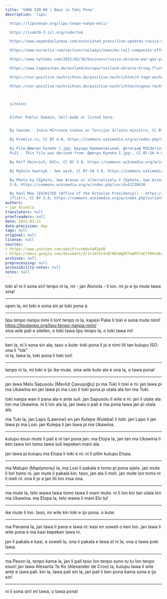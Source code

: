```yaml
---
title: 'SONA SIN #8 | News in Toki Pona'
description: 'lipu:

  https://liputenpo.org/lipu-tenpo-nanpa-moli/

  https://iso639-3.sil.org/code/tok

  https://www.aspendailynews.com/associated_press/live-updates-russia-ukraine-officials-open-talks-in-turkey/article_5c3bace5-dfff-50dd-a889-60dabb2a8656.html

  https://www.euractiv.com/section/railways/news/eu-rail-companies-offer-fleeing-ukrainians-free-travel/

  https://www.nytimes.com/2022/03/10/business/russia-ukraine-war-gas-prices.html

  https://www.tagesschau.de/ausland/europa/russland-ukraine-krieg-flucht-107.html

  https://nur-positive-nachrichten.de/positive-nachrichten/4-tage-woche-in-belgien

  https://nur-positive-nachrichten.de/positive-nachrichten/eigene-rechte-fuer-die-natur



  sitelen:


  Either Public Domain, Self-made or listed here:


  By Saeima - Ināra Mūrniece tiekas ar Turcijas ārlietu ministru, CC BY-SA 2.0, https://commons.wikimedia.org/w/index.php?curid=85874260

  By Kremlin.ru, CC BY 4.0, https://commons.wikimedia.org/w/index.php?curid=115261196

  By File:Дмитро Кулеба 1.jpg: Едуард Крижанівський, фотограф МЗСderivative work:
  Pv21 - This file was derived from: Дмитро Кулеба 1.jpg:, CC BY-SA 4.0, https://commons.wikimedia.org/w/index.php?curid=101417750

  By Rolf Heinrich, Köln, CC BY 3.0, https://commons.wikimedia.org/w/index.php?curid=45778544

  By Mykola Swarnyk - Own work, CC BY-SA 3.0, https://commons.wikimedia.org/w/index.php?curid=78304236

  By Photo by CEphoto, Uwe Aranas or alternatively © CEphoto, Uwe Aranas, CC BY-SA
  3.0, https://commons.wikimedia.org/w/index.php?curid=42238630

  By Raul Mee (EU2017EE (Office of the Estonian Presidency)) - https://www.flickr.com/photos/eu2017ee/36766610160/
  (flikr), CC BY 2.0, https://commons.wikimedia.org/w/index.php?curid=94652167'
authors:
- jan Alonola
translators: null
proofreaders: null
date: 2022-03-11
date-precision: day
tags: null
original: null
license: null
sources:
- https://www.youtube.com/watch?v=tmQvXaR2pX0
- https://docs.google.com/document/d/1rvXYIcInQlR8CWg6FFomPh7xE77R9u9EeN-rAU1cF6w/edit
archives: null
preprocessing: null
accessibility-notes: null
notes: null
---
```


toki a! ni li sona sin! tenpo ni la, mi - jan Alonola - li lon. mi jo e ijo mute tawa sina!

---

open la, mi toki e sona sin pi toki pona a.

---

lipu tenpo nanpa nimi li lon! tenpo ni la, kapesi Pake li toki e sona mute nimi! https://liputenpo.org/lipu-tenpo-nanpa-nimi/  
sina wile pali e sitelen, e toki tawa lipu tenpo la, o toki tawa mi!

---

ken la, ni li sona sin ala, taso o kute: toki pona li jo e nimi lili tan kulupu ISO: ona li "tok"  
ni la, lawa la, toki pona li toki lon! 

---

tenpo ni la, mi toki e ijo ike mute. sina wile kute ala e ona la, o tawa pona!

---

<!-- https://www.aspendailynews.com/associated_press/live-updates-russia-ukraine-officials-open-talks-in-turkey/article_5c3bace5-dfff-50dd-a889-60dabb2a8656.html -->

jan lawa Melu Sapusolu (Mevlüt Çavuşoğlu) pi ma Tuki li toki e ni: jan lawa pi ma Ukawina en jan lawa pi ma Losi li toki pona pi utala ala lon ma Tuki.

toki nanpa wan li pana ala e ante suli. jan Sapusolu li wile e ni: jan li utala ala lon ma Ukawina. ni li lon ala la, jan lawa o pali e ma pona tawa jan pi utala ala.

ma Tuki la, jan Lapo (Lawrow) en jan Kulepa (Kuleba) li toki. jan Lapo li jan lawa pi ma Losi. jan Kulepa li jan lawa pi ma Ukawina.

---

<!-- https://www.euractiv.com/section/railways/news/eu-rail-companies-offer-fleeing-ukrainians-free-travel/ -->

kulupu esun mute li pali e ni tan pona jan: ma Elopa la, jan tan ma Ukawina li ken tawa lon tomo tawa suli kepeken mani ala.

jan lawa pi kulupu ma Elopa li toki e ni: ni li pillin kulupu Elopa.

---

<!-- https://www.tagesschau.de/ausland/europa/russland-ukraine-krieg-flucht-107.html -->

ma Malupo (Маріуполь) la, ma Losi li pakala e tomo pi pona sijelo. jan mute li lon tomo ni. jan mute li pakala kin. taso, jan ala li moli. jan mute lon tomo ni li meli ni: ona li jo e jan lili lon insa ona.

---

<!-- https://www.nytimes.com/2022/03/10/business/russia-ukraine-war-gas-prices.html -->

ma mute la, telo wawa tawa tomo tawa li mani mute. ni li lon kin tan utala lon ma Ukawina. ma Elopa la, telo wawa li mani Elo tu!

---

ike mute li lon. taso, mi wile kin toki e ijo pona. o kute:

---

<!-- https://nur-positive-nachrichten.de/positive-nachrichten/eigene-rechte-fuer-die-natur -->

ma Panama la, jan lawa li pana e lawa ni: kasi en soweli o ken lon. jan lawa li wile pona e ma kasi kepeken lawa ni.

jan li pakala e kasi, e soweli la, ona li pakala e lawa a! ni la, ona o tawa poki lawa.

---

<!-- https://nur-positive-nachrichten.de/positive-nachrichten/4-tage-woche-in-belgien -->

ma Peson la, tenpo kama la, jan li pali taso lon tenpo suno tu tu lon tenpo esun! jan lawa Alesanta Te Ko (Alexander de Croo) la, kulupu lawa li wile ante e lawa pali. kin la, lawa pali sin la, jan pali li ken pona kama sona e ijo sin!

---

ni li sona sin! mi tawa, o tawa pona!
